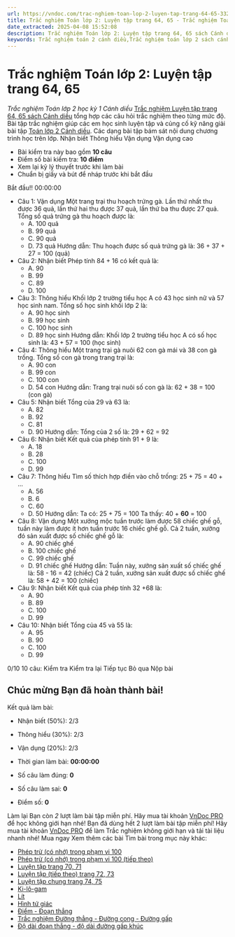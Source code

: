 ```yaml
---
url: https://vndoc.com/trac-nghiem-toan-lop-2-luyen-tap-trang-64-65-332891
title: Trắc nghiệm Toán lớp 2: Luyện tập trang 64, 65 - Trắc nghiệm Toán lớp 2 học kỳ 1 Cánh diều - VnDoc.com
date_extracted: 2025-04-08 15:52:08
description: Trắc nghiệm Toán lớp 2: Luyện tập trang 64, 65 sách Cánh diều đầy đủ các câu hỏi và đáp án cho các bạn cùng củng cố chương trình học lớp 2.
keywords: Trắc nghiệm toán 2 cánh diều,Trắc nghiệm toán lớp 2 sách cánh diều,Trắc nghiệm toán 2 cánh diều luyện tập trang 64,Trắc nghiệm luyện tập trang 65 lớp 2 sách cánh diều
---
```


# Trắc nghiệm Toán lớp 2: Luyện tập trang 64, 65
 _Trắc nghiệm Toán lớp 2 học kỳ 1 Cánh diều_
[Trắc nghiệm Luyện tập trang 64, 65 sách Cánh diều](<https://vndoc.com/trac-nghiem-toan-lop-2-luyen-tap-trang-64-65-332891>) tổng hợp các câu hỏi trắc nghiệm theo từng mức độ. Bài tập trắc nghiệm giúp các em học sinh luyện tập và củng cố kỹ năng giải bài tập [Toán lớp 2 Cánh diều](<https://vndoc.com/toan-lop-2-sach-canh-dieu> "Toán lớp 2 Cánh diều"). Các dạng bài tập bám sát nội dung chương trình học trên lớp.
Nhận biết Thông hiểu Vận dụng Vận dụng cao
  * Bài kiểm tra này bao gồm **10 câu**
  * Điểm số bài kiểm tra: **10 điểm**
  * Xem lại kỹ lý thuyết trước khi làm bài
  * Chuẩn bị giấy và bút để nháp trước khi bắt đầu

Bắt đầu\!\!
00:00:00
  * Câu 1:  Vận dụng
Một trang trại thu hoạch trứng gà. Lần thứ nhất thu được 36 quả, lần thứ hai thu được 37 quả, lần thứ ba thu được 27 quả. Tổng số quả trứng gà thu hoạch được là:
    * A. 100 quả 
    * B. 99 quả 
    * C. 90 quả 
    * D. 73 quả 
Hướng dẫn: 
Thu hoạch được số quả trứng gà là:
36 + 37 + 27 = 100 \(quả\)
  * Câu 2:  Nhận biết
Phép tính 84 + 16 có kết quả là:
    * A. 90 
    * B. 99 
    * C. 89 
    * D. 100 
  * Câu 3:  Thông hiểu
Khối lớp 2 trường tiểu học A có 43 học sinh nữ và 57 học sinh nam. Tổng số học sinh khối lớp 2 là:
    * A. 90 học sinh 
    * B. 99 học sinh 
    * C. 100 học sinh 
    * D. 89 học sinh 
Hướng dẫn: 
Khối lớp 2 trường tiểu học A có số học sinh là: 43 + 57 = 100 \(học sinh\)
  * Câu 4:  Thông hiểu
Một trang trại gà nuôi 62 con gà mái và 38 con gà trống. Tổng số con gà trong trang trại là:
    * A. 90 con 
    * B. 99 con 
    * C. 100 con 
    * D. 54 con 
Hướng dẫn: 
Trang trại nuôi số con gà là: 62 + 38 = 100 \(con gà\)
  * Câu 5:  Nhận biết
Tổng của 29 và 63 là:
    * A. 82 
    * B. 92 
    * C. 81 
    * D. 90 
Hướng dẫn: 
Tổng của 2 số là: 29 + 62 = 92
  * Câu 6:  Nhận biết
Kết quả của phép tính 91 + 9 là:
    * A. 18 
    * B. 28 
    * C. 100 
    * D. 99 
  * Câu 7:  Thông hiểu
Tìm số thích hợp điền vào chỗ trống: 25 + 75 = 40 + ...
    * A. 56 
    * B. 6 
    * C. 60 
    * D. 50 
Hướng dẫn: 
Ta có: 25 + 75 = 100
Ta thấy: 40 + **60** = 100
  * Câu 8:  Vận dụng
Một xưởng mộc tuần trước làm được 58 chiếc ghế gỗ, tuần này làm được ít hơn tuần trước 16 chiếc ghế gỗ. Cả 2 tuần, xưởng đó sản xuất được số chiếc ghế gỗ là:
    * A. 90 chiếc ghế 
    * B. 100 chiếc ghế 
    * C. 99 chiếc ghế 
    * D. 91 chiếc ghế 
Hướng dẫn: 
Tuần này, xưởng sản xuất số chiếc ghế là: 58 - 16 = 42 \(chiếc\)
Cả 2 tuần, xưởng sản xuất được số chiếc ghế là: 58 + 42 = 100 \(chiếc\)
  * Câu 9:  Nhận biết
Kết quả của phép tính 32 +68 là:
    * A. 90 
    * B. 89 
    * C. 100 
    * D. 99 
  * Câu 10:  Nhận biết
Tổng của 45 và 55 là:
    * A. 95 
    * B. 90 
    * C. 100 
    * D. 99 

0/10
10 câu:
Kiểm tra Kiểm tra lại Tiếp tục Bỏ qua Nộp bài
## Chúc mừng Bạn đã hoàn thành bài\!
Kết quả làm bài:
  * Nhận biết \(50%\):
2/3
  * Thông hiểu \(30%\):
2/3
  * Vận dụng \(20%\):
2/3

  * Thời gian làm bài:  **00:00:00**
  * Số câu làm đúng: **0**
  * Số câu làm sai: **0**
  * Điểm số: **0**

Làm lại
Bạn còn _2_ lượt làm bài tập miễn phí. Hãy mua tài khoản [VnDoc PRO](</pro>) để học không giới hạn nhé\!  Bạn đã dùng hết 2 lượt làm bài tập miễn phí\! Hãy mua tài khoản [VnDoc PRO](</pro>) để làm Trắc nghiệm không giới hạn và tải tài liệu nhanh nhé\!  Mua ngay
Xem thêm các bài Tìm bài trong mục này khác:
  * [Phép trừ \(có nhớ\) trong phạm vi 100](</trac-nghiem-phep-tru-co-nho-trong-pham-vi-100-trang-66-67-309112>)
  * [Phép trừ \(có nhớ\) trong phạm vi 100 \(tiếp theo\)](</trac-nghiem-phep-tru-co-nho-trong-pham-vi-100-tiep-theo-trang-68-69-309119>)
  * [Luyện tập trang 70, 71](</trac-nghiem-luyen-tap-trang-70-71-72-73-309630>)
  * [Luyện tập \(tiếp theo\) trang 72, 73](</trac-nghiem-luyen-tap-tiep-theo-trang-72-73-canh-dieu-332716>)
  * [Luyện tập chung trang 74, 75](</trac-nghiem-luyen-tap-chung-trang-74-75-310013>)
  * [Ki-lô-gam ](</trac-nghiem-ki-lo-gam-trang-76-77-310018>)
  * [Lít](</trac-nghiem-lit-trang-78-79-310472>)
  * [Hình tứ giác](</trac-nghiem-duong-gap-khuc-hinh-tu-giac-310474>)
  * [Điểm - Đoạn thẳng](</trac-nghiem-diem-doan-thang-duong-thang-duong-cong-ba-diem-thang-hang-310481>)
  * [Trắc nghiệm Đường thẳng - Đường cong - Đường gấp](</trac-nghiem-duong-thang-duong-cong-duong-gap-khuc-canh-dieu-333058>)
  * [Độ dài đoạn thẳng - độ dài đường gấp khúc](</trac-nghiem-do-dai-doan-thang-do-dai-duong-gap-khuc-311054>)

